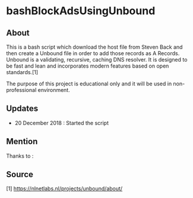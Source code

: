 # bashBlockAdsUsingUnbound

## About
This is a bash script which download the host file from Steven Back and then create a Unbound file in order to add those records as A Records.  
Unbound is a validating, recursive, caching DNS resolver. It is designed to be fast and lean and incorporates modern features based on open standards.[1]

The purpose of this project is educational only and it will be used in non-professional environment.

## Updates
 - 20 December 2018 : Started the script

## Mention
Thanks to : 

## Source
[1] https://nlnetlabs.nl/projects/unbound/about/
